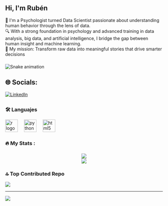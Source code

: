 ## Hi, I'm Rubén

👋 I'm a Psychologist turned Data Scientist passionate about understanding human behavior through the lens of data.<br>
🔍 With a strong foundation in psychology and advanced training in data analysis, big data, and artificial intelligence, I bridge the gap between human insight and machine learning.<br>
🧠 My mission: Transform raw data into meaningful stories that drive smarter decisions<br>

###

<img src="https://raw.githubusercontent.com/ruumc/ruumc/output/snake.svg" alt="Snake animation" />

###

## 🌐 Socials:
[![LinkedIn](https://img.shields.io/badge/LinkedIn-%230077B5.svg?logo=linkedin&logoColor=white)](https://linkedin.com/in/www.linkedin.com/in/rubén-moreno-cifuentes-054b102b1) 

##
<h3 align="left">🛠 Languajes</h3>

<div align="left">
  <img src="https://cdn.jsdelivr.net/gh/devicons/devicon/icons/r/r-original.svg" height="40" alt="r logo" />
  <img width="12" />
  <img src="https://cdn.jsdelivr.net/gh/devicons/devicon/icons/python/python-original.svg" height="40" alt="python logo" />
  <img width="12" />
  <img src="https://cdn.jsdelivr.net/gh/devicons/devicon/icons/html5/html5-original.svg" height="40" alt="html5 logo" />
</div>

###

<h3 align="left">🔥   My Stats :</h3>

###

<div align="center">
  <img src="https://streak-stats.demolab.com/?user=ruumc&theme=great-gatsby&hide_border=false" /><br/>
  <img src="https://github-readme-stats.vercel.app/api/top-langs/?username=ruumc&theme=great-gatsby&hide_border=false&layout=compact" />
</div>

###



### 🔝 Top Contributed Repo
![](https://github-contributor-stats.vercel.app/api?username=ruumc&limit=5&theme=great-gatsby&combine_all_yearly_contributions=true)

---
[![](https://visitcount.itsvg.in/api?id=ruumc&icon=9&color=7)](https://visitcount.itsvg.in)

<!-- Proudly created with GPRM ( https://gprm.itsvg.in ) -->
